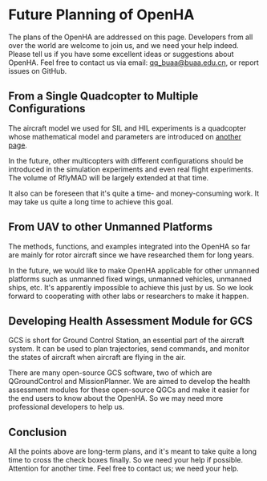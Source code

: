 # Future Planning of OpenHA

The plans of the OpenHA are addressed on this page.
Developers from all over the world are welcome to join us, and we need your help indeed.
Please tell us if you have some excellent ideas or suggestions about OpenHA.
Feel free to contact us via email: qq_buaa@buaa.edu.cn, or report issues on GitHub.

## From a Single Quadcopter to Multiple Configurations

The aircraft model we used for SIL and HIL experiments is a quadcopter whose mathematical model and parameters are introduced on [another page](../4_resources/multicopter.html).

In the future, other multicopters with different configurations should be introduced in the simulation experiments and even real flight experiments.
The volume of RflyMAD will be largely extended at that time.

It also can be foreseen that it's quite a time- and money-consuming work.
It may take us quite a long time to achieve this goal.

## From UAV to other Unmanned Platforms

The methods, functions, and examples integrated into the OpenHA so far are mainly for rotor aircraft since we have researched them for long years.

In the future, we would like to make OpenHA applicable for other unmanned platforms such as unmanned fixed wings, unmanned vehicles, unmanned ships, etc.
It's apparently impossible to achieve this just by us.
So we look forward to cooperating with other labs or researchers to make it happen.

## Developing Health Assessment Module for GCS

GCS is short for Ground Control Station, an essential part of the aircraft system.
It can be used to plan trajectories, send commands, and monitor the states of aircraft when aircraft are flying in the air.

There are many open-source GCS software, two of which are QGroundControl and MissionPlanner.
We are aimed to develop the health assessment modules for these open-source QGCs and make it easier for the end users to know about the OpenHA.
So we may need more professional developers to help us.

## Conclusion

All the points above are long-term plans, and it's meant to take quite a long time to cross the check boxes finally.
So we need your help if possible.
Attention for another time. Feel free to contact us; we need your help.
